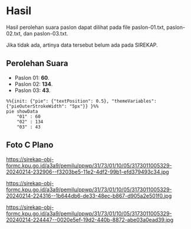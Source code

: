 # Hasil

Hasil perolehan suara paslon dapat dilihat pada file paslon-01.txt, paslon-02.txt, dan paslon-03.txt.

Jika tidak ada, artinya data tersebut belum ada pada SIREKAP.

## Perolehan Suara

 * Paslon 01: **60**.
 * Paslon 02: **134**.
 * Paslon 03: **43**.

```mermaid
%%{init: {"pie": {"textPosition": 0.5}, "themeVariables": {"pieOuterStrokeWidth": "5px"}} }%%
pie showData
    "01" : 60
    "02" : 134
    "03" : 43
```
## Foto C Plano

https://sirekap-obj-formc.kpu.go.id/a3a9/pemilu/ppwp/31/73/01/10/05/3173011005329-20240214-232906--f3203be5-11e2-4df2-99b1-efd379493c34.jpg

https://sirekap-obj-formc.kpu.go.id/a3a9/pemilu/ppwp/31/73/01/10/05/3173011005329-20240214-224316--1b644db6-de33-48ec-b867-d905a2e501f0.jpg

https://sirekap-obj-formc.kpu.go.id/a3a9/pemilu/ppwp/31/73/01/10/05/3173011005329-20240214-224447--0020e5ef-19d2-440b-8872-abe03a0ead39.jpg
